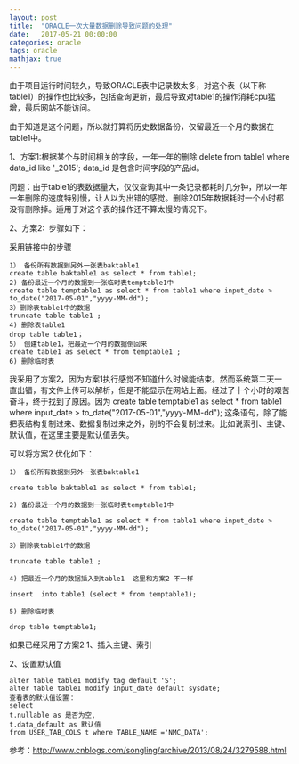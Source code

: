 ```yaml
---
layout: post
title:  "ORACLE一次大量数据删除导致问题的处理"
date:   2017-05-21 00:00:00
categories: oracle
tags: oracle
mathjax: true
---
```


由于项目运行时间较久，导致ORACLE表中记录数太多，对这个表（以下称table1）的操作也比较多，包括查询更新，最后导致对table1的操作消耗cpu猛增，最后网站不能访问。




由于知道是这个问题，所以就打算将历史数据备份，仅留最近一个月的数据在table1中。

1、方案1:根据某个与时间相关的字段，一年一年的删除
delete from table1 where data_id like '_2015'; data_id 是包含时间字段的产品id。

问题：由于table1的表数据量大，仅仅查询其中一条记录都耗时几分钟，所以一年一年删除的速度特别慢，让人以为出错的感觉。删除2015年数据耗时一个小时都没有删除掉。适用于对这个表的操作还不算太慢的情况下。



2、方案2: 
步骤如下：

采用链接中的步骤

    1） 备份所有数据到另外一张表baktable1
    create table baktable1 as select * from table1;
    2) 备份最近一个月的数据到一张临时表temptable1中
    create table temptable1 as select * from table1 where input_date > to_date("2017-05-01","yyyy-MM-dd");
    3）删除表table1中的数据
    truncate table table1 ;
    4) 删除表table1
    drop table table1；
    5） 创建table1，把最近一个月的数据倒回来
    create table1 as select * from temptable1 ;
    6) 删除临时表


我采用了方案2，因为方案1执行感觉不知道什么时候能结束。然而系统第二天一直出错，有文件上传可以解析，但是不能显示在网站上面。经过了十个小时的艰苦奋斗，终于找到了原因。因为
create table temptable1 as select * from table1 where input_date > to_date("2017-05-01","yyyy-MM-dd");
这条语句，除了能把表结构复制过来、数据复制过来之外，别的不会复制过来。比如说索引、主键、默认值，在这里主要是默认值丢失。



可以将方案2 优化如下：


    1） 备份所有数据到另外一张表baktable1
    
    create table baktable1 as select * from table1;
    
    2) 备份最近一个月的数据到一张临时表temptable1中
    
    create table temptable1 as select * from table1 where input_date > to_date("2017-05-01","yyyy-MM-dd");
    
    3）删除表table1中的数据
    
    truncate table table1 ;
    
    4) 把最近一个月的数据插入到table1  这里和方案2 不一样
    
    insert  into table1 (select * from temptable1);
    
    5) 删除临时表
    
    drop table temptable1;



如果已经采用了方案2
1、插入主键、索引

2、设置默认值

    alter table table1 modify tag default 'S';
    alter table table1 modify input_date default sysdate;
    查看表的默认值设置：
    select
    t.nullable as 是否为空,
    t.data_default as 默认值
    from USER_TAB_COLS t where TABLE_NAME ='NMC_DATA';



参考：http://www.cnblogs.com/songling/archive/2013/08/24/3279588.html

